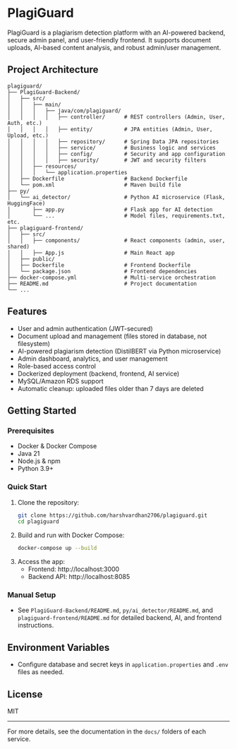 # PlagiGuard

PlagiGuard is a plagiarism detection platform with an AI-powered backend, secure admin panel, and user-friendly frontend. It supports document uploads, AI-based content analysis, and robust admin/user management.

## Project Architecture

```
plagiguard/
├── PlagiGuard-Backend/
│   ├── src/
│   │   ├── main/
│   │   │   ├── java/com/plagiguard/
│   │   │   │   ├── controller/      # REST controllers (Admin, User, Auth, etc.)
│   │   │   │   ├── entity/          # JPA entities (Admin, User, Upload, etc.)
│   │   │   │   ├── repository/      # Spring Data JPA repositories
│   │   │   │   ├── service/         # Business logic and services
│   │   │   │   ├── config/          # Security and app configuration
│   │   │   │   ├── security/        # JWT and security filters
│   │   ├── resources/
│   │   │   └── application.properties
│   ├── Dockerfile                   # Backend Dockerfile
│   └── pom.xml                      # Maven build file
├── py/
│   └── ai_detector/                 # Python AI microservice (Flask, HuggingFace)
│       ├── app.py                   # Flask app for AI detection
│       └── ...                      # Model files, requirements.txt, etc.
├── plagiguard-frontend/
│   ├── src/
│   │   ├── components/              # React components (admin, user, shared)
│   │   ├── App.js                   # Main React app
│   ├── public/
│   ├── Dockerfile                   # Frontend Dockerfile
│   └── package.json                 # Frontend dependencies
├── docker-compose.yml               # Multi-service orchestration
├── README.md                        # Project documentation
└── ...
```

## Features

- User and admin authentication (JWT-secured)
- Document upload and management (files stored in database, not filesystem)
- AI-powered plagiarism detection (DistilBERT via Python microservice)
- Admin dashboard, analytics, and user management
- Role-based access control
- Dockerized deployment (backend, frontend, AI service)
- MySQL/Amazon RDS support
- Automatic cleanup: uploaded files older than 7 days are deleted

## Getting Started

### Prerequisites
- Docker & Docker Compose
- Java 21
- Node.js & npm
- Python 3.9+

### Quick Start
1. Clone the repository:
   ```sh
   git clone https://github.com/harshvardhan2706/plagiguard.git
   cd plagiguard
   ```
2. Build and run with Docker Compose:
   ```sh
   docker-compose up --build
   ```
3. Access the app:
   - Frontend: http://localhost:3000
   - Backend API: http://localhost:8085

### Manual Setup
- See `PlagiGuard-Backend/README.md`, `py/ai_detector/README.md`, and `plagiguard-frontend/README.md` for detailed backend, AI, and frontend instructions.

## Environment Variables
- Configure database and secret keys in `application.properties` and `.env` files as needed.

## License
MIT

---
For more details, see the documentation in the `docs/` folders of each service.
